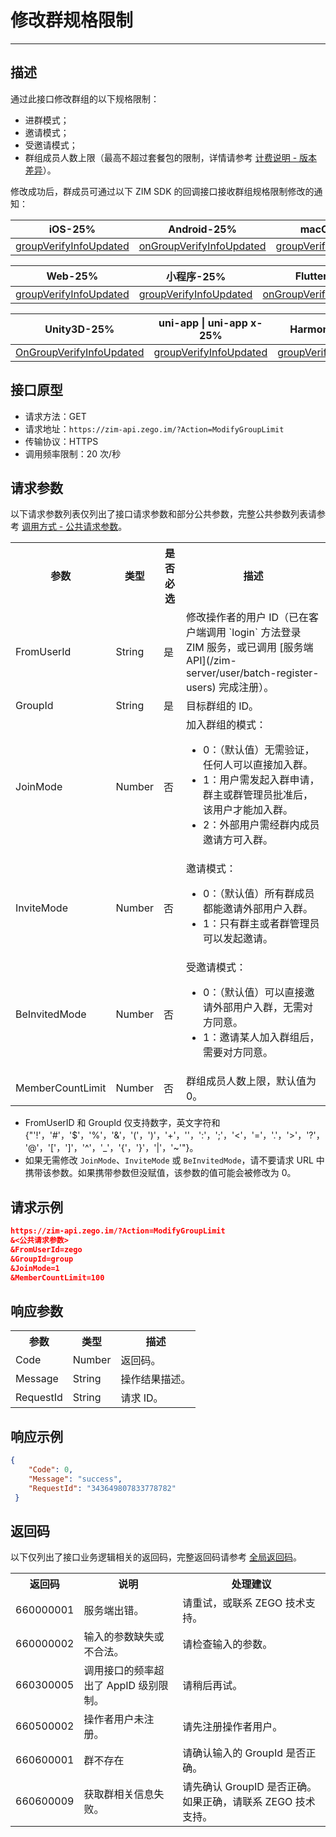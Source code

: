# 修改群规格限制

- - -

## 描述

通过此接口修改群组的以下规格限制：
- 进群模式；
- 邀请模式；
- 受邀请模式；
- 群组成员人数上限（最高不超过套餐包的限制，详情请参考 [计费说明 - 版本差异](/zim-android/introduction/pricing#版本差异)）。

修改成功后，群成员可通过以下 ZIM SDK 的回调接口接收群组规格限制修改的通知：

| iOS-25% | Android-25% | macOS-25% | Windows-25% |
|-----|---------|--------|---------|
| [groupVerifyInfoUpdated](/article/api?doc=zim_API~objective-c_ios~protocol~ZIMEventHandler#zim-group-verify-info-updated-operated-info-group-id) | [onGroupVerifyInfoUpdated](https://doc-zh.zego.im/article/api?doc=zim_API~java_android~class~ZIMEventHandler#on-group-verify-info-updated) | [groupVerifyInfoUpdated](/article/api?doc=zim_API~objective-c_macos~protocol~ZIMEventHandler#zim-group-verify-info-updated-operated-info-group-id) | [onGroupVerifyInfoUpdated](https://doc-zh.zego.im/article/api?doc=zim_API~cpp_windows~class~ZIMEventHandler#on-group-verify-info-updated) |

| Web-25% | 小程序-25% | Flutter-25% | React Native-25% |
|-----|---------|---------|---------|
| [groupVerifyInfoUpdated](https://doc-zh.zego.im/article/api?doc=zim_API~javascript_web~interface~ZIMEventHandler#group-verify-info-updated) | [groupVerifyInfoUpdated](https://doc-zh.zego.im/article/api?doc=zim_API~javascript_wxxcx~interface~ZIMEventHandler#group-verify-info-updated) | [onGroupVerifyInfoUpdated](https://pub.dev/documentation/zego_zim/latest/zego_zim/ZIMEventHandler/onGroupVerifyInfoUpdated.html) |[groupVerifyInfoUpdated](https://doc-zh.zego.im/article/api?doc=zim_API~javascript_react-native~interface~ZIMEventHandler#group-verify-info-updated) |

| Unity3D-25% | uni-app \| uni-app x-25% | HarmonyOS-25% | 
|---------|--------------|-----------|
| [OnGroupVerifyInfoUpdated](https://doc-zh.zego.im/article/api?doc=zim_API~cs_unity3d~class~ZIMEventHandler#on-group-verify-info-updated) |[groupVerifyInfoUpdated](https://doc-zh.zego.im/article/api?doc=zim_API~javascript_uni-app~interface~ZIMEventHandler#group-verify-info-updated) |[groupVerifyInfoUpdated](https://doc-zh.zego.im/article/api?doc=zim_API~javascript_harmony~interface~ZIMEventHandler#group-verify-info-updated) | 

## 接口原型

- 请求方法：GET
- 请求地址：`https://zim-api.zego.im/?Action=ModifyGroupLimit`
- 传输协议：HTTPS
- 调用频率限制：20 次/秒

## 请求参数

以下请求参数列表仅列出了接口请求参数和部分公共参数，完整公共参数列表请参考 [调用方式 - 公共请求参数](/zim-server/accessing-server-apis#2-公共参数)。

<table>

<tbody><tr data-row-level="1">
<th>参数</th>
<th>类型</th>
<th>是否必选</th>
<th>描述</th>
</tr>
<tr data-row-level="2">
<td>FromUserId</td>
<td>String</td>
<td>是</td>
<td>修改操作者的用户 ID（已在客户端调用 `login` 方法登录 ZIM 服务，或已调用 [服务端 API](/zim-server/user/batch-register-users) 完成注册）。</td>
</tr>
<tr data-row-level="3">
<td>GroupId</td>
<td>String</td>
<td>是</td>
<td>目标群组的 ID。</td>
</tr>
<tr data-row-level="4">
<td>JoinMode</td>
<td>Number</td>
<td>否</td>
<td>加入群组的模式：
<ul><li>0：（默认值）无需验证，任何人可以直接加入群。</li><li>1：用户需发起入群申请，群主或群管理员批准后，该用户才能加入群。</li><li>2：外部用户需经群内成员邀请方可入群。</li></ul></td>
</tr>
<tr data-row-level="5">
<td>InviteMode</td>
<td>Number</td>
<td>否</td>
<td>邀请模式：
<ul><li>0：（默认值）所有群成员都能邀请外部用户入群。</li><li>1：只有群主或者群管理员可以发起邀请。</li></ul></td>
</tr>
<tr data-row-level="6">
<td>BeInvitedMode</td>
<td>Number</td>
<td>否</td>
<td>受邀请模式：
<ul><li>0：（默认值）可以直接邀请外部用户入群，无需对方同意。</li><li>1：邀请某人加入群组后，需要对方同意。</li></ul></td>
</tr>
<tr data-row-level="7">
<td>MemberCountLimit</td>
<td>Number</td>
<td>否</td>
<td>群组成员人数上限，默认值为 0。</td>
</tr>
</tbody></table>

<Note title="说明">

- FromUserID 和 GroupId 仅支持数字，英文字符和 {"'!'，'#'，'$'，'%'，'&'，'('，')'，'+'，''，':'，';'，'<'，'='，'.'，'>'，'?'，'@'，'['，']'，'^'，'_'，'{'，'}'，'|'，'~'"}。
- 如果无需修改 `JoinMode`、`InviteMode` 或 `BeInvitedMode`，请不要请求 URL 中携带该参数。如果携带参数但没赋值，该参数的值可能会被修改为 0。
</Note>


## 请求示例

```json
https://zim-api.zego.im/?Action=ModifyGroupLimit
&<公共请求参数>
&FromUserId=zego
&GroupId=group
&JoinMode=1
&MemberCountLimit=100
```

## 响应参数

<table>
<tbody><tr data-row-level="1">
<th>参数</th>
<th>类型</th>
<th>描述</th>
</tr>
<tr data-row-level="2">
<td>Code</td>
<td>Number</td>
<td>返回码。</td>
</tr>
<tr data-row-level="3">
<td>Message</td>
<td>String</td>
<td>操作结果描述。</td>
</tr>
<tr data-row-level="4">
<td>RequestId</td>
<td>String</td>
<td>请求 ID。</td>
</tr>
</tbody></table>


## 响应示例

```json
{
    "Code": 0,
    "Message": "success",
    "RequestId": "343649807833778782"
 }
```

## 返回码

以下仅列出了接口业务逻辑相关的返回码，完整返回码请参考 [全局返回码](/zim-server/return-codes)。

<table>
<tbody><tr>
<th>返回码</th>
<th>说明</th>
<th>处理建议</th>
</tr>
<tr>
<td>660000001</td>
<td>服务端出错。</td>
<td>请重试，或联系 ZEGO 技术支持。</td>
</tr>
<tr>
<td>660000002</td>
<td>输入的参数缺失或不合法。</td>
<td>请检查输入的参数。</td>
</tr>
<tr>
<td>660300005</td>
<td>调用接口的频率超出了 AppID 级别限制。</td>
<td>请稍后再试。</td>
</tr>
<tr>
<td>660500002</td>
<td>操作者用户未注册。</td>
<td>请先注册操作者用户。</td>
</tr>
<tr>
<td>660600001</td>
<td>群不存在</td>
<td>请确认输入的 GroupId 是否正确。</td>
</tr>
<tr>
<td>660600009</td>
<td>获取群相关信息失败。</td>
<td>请先确认 GroupID 是否正确。如果正确，请联系 ZEGO 技术支持。</td>
</tr>
</tbody></table>